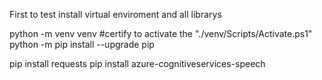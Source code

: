 First to test install virtual enviroment and all librarys

python -m venv venv 
#certify to activate the "./venv/Scripts/Activate.ps1"
python -m pip install --upgrade pip

pip install requests
pip install azure-cognitiveservices-speech